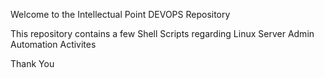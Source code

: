 Welcome to the Intellectual Point DEVOPS Repository

This repository contains a few Shell Scripts regarding Linux Server Admin Automation Activites

Thank You
